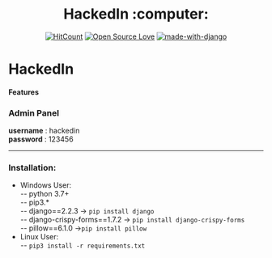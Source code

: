 <div align="center">	
	<h1>HackedIn :computer:</h1>

[![HitCount](http://hits.dwyl.io/darshanc99/HackedIn.svg)](http://hits.dwyl.io/darshanc99/HackedIn)
[![Open Source Love](https://badges.frapsoft.com/os/v1/open-source.png?v=103)](https://github.com/ellerbrock/open-source-badges/)
[![made-with-django](https://img.shields.io/badge/Made%20with-Django-1f425f.svg)](https://www.djangoproject.com/)

</div>


# HackedIn
#### Features
### Admin Panel
**username** : hackedin<br/>
**password** : 123456


------
### Installation:
- Windows User:<br/>
-- python 3.7+<br/>
-- pip3.*<br/>
-- django==2.2.3 -> ```pip install django```<br/>
-- django-crispy-forms==1.7.2 -> ```pip install django-crispy-forms```<br/>
-- pillow==6.1.0 ->```pip install pillow```<br/>
- Linux User:<br/>
-- ```pip3 install -r requirements.txt```

